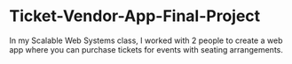 # Ticket-Vendor-App-Final-Project
In my Scalable Web Systems class, I worked with 2 people to create a web app where you can purchase tickets for events with seating arrangements.

